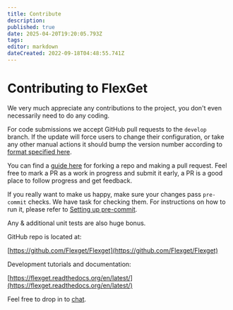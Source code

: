 ```yaml
---
title: Contribute
description: 
published: true
date: 2025-04-20T19:20:05.793Z
tags: 
editor: markdown
dateCreated: 2022-09-18T04:48:55.741Z
---
```


# Contributing to FlexGet
We very much appreciate any contributions to the project, you don't even necessarily need to do any coding.

For code submissions we accept GitHub pull requests to the `develop` branch. If the update will force users to change their configuration, or take any other manual actions it should bump the version number according to [format specified here](/UpgradeActions).

You can find a [guide here](https://flexget.readthedocs.io/en/latest/contributor/Getting%20started/Development%20workflow.html) for forking a repo and making a pull request. Feel free to mark a PR as a work in progress and submit it early, a PR is a good place to follow progress and get feedback.

If you really want to make us happy, make sure your changes pass `pre-commit` checks. We have task for checking them. For instructions on how to run it, please refer to [Setting up pre-commit](https://flexget.readthedocs.io/en/latest/contributor/Getting%20started/Development%20environment%20setup.html#setting-up-pre-commit).

Any & additional unit tests are also huge bonus.

GitHub repo is located at:

[https://github.com/Flexget/Flexget](https://github.com/Flexget/Flexget)

Development tutorials and documentation:

[https://flexget.readthedocs.org/en/latest/](https://flexget.readthedocs.org/en/latest/)

Feel free to drop in to [chat](/Chat).